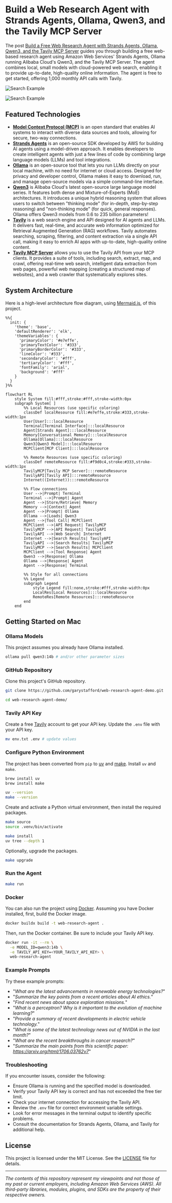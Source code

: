 # Build a Web Research Agent with Strands Agents, Ollama, Qwen3, and the Tavily MCP Server

The post [Build a Free Web Research Agent with Strands Agents, Ollama, Qwen3, and the Tavily MCP Server](https://garystafford.medium.com/build-a-web-research-agent-with-strands-agents-ollama-qwen3-and-the-tavily-mcp-server-8e1a1baf0f0d) guides you through building a free web-based research agent using Amazon Web Services' Strands Agents, Ollama running Alibaba Cloud's Qwen3, and the Tavily MCP Server. The agent combines local, small models with cloud-powered web search, enabling it to provide up-to-date, high-quality online information. The agent is free to get started, offering 1,000 monthly API calls with Tavily.

![Search Example](./previews/search_example_01.png)

![Search Example](./previews/search_example_02.png)

## Featured Technologies

- **[Model Context Protocol (MCP)](https://github.com/modelcontextprotocol)** is an open standard that enables AI systems to interact with diverse data sources and tools, allowing for secure, two-way connections.
- **[Strands Agents](https://strandsagents.com/latest/)** is an open-source SDK developed by AWS for building AI agents using a model-driven approach. It enables developers to create intelligent agents with just a few lines of code by combining large language models (LLMs) and tool integrations.
- **[Ollama](https://ollama.com/)** is an open-source tool that lets you run LLMs directly on your local machine, with no need for internet or cloud access. Designed for privacy and developer control, Ollama makes it easy to download, run, and manage open-source models via a simple command-line interface.
- **[Qwen3](https://qwen.ai/research)** is Alibaba Cloud's latest open-source large language model series. It features both dense and Mixture-of-Experts (MoE) architectures. It introduces a unique hybrid reasoning system that allows users to switch between "thinking mode" (for in-depth, step-by-step reasoning) and "non-thinking mode" (for quick, general responses). Ollama offers Qwen3 models from 0.6 to 235 billion parameters!
- **[Tavily](https://www.tavily.com/)** is a web search engine and API designed for AI agents and LLMs. It delivers fast, real-time, and accurate web information optimized for Retrieval Augmented Generation (RAG) workflows. Tavily automates searching, scraping, filtering, and content extraction via a single API call, making it easy to enrich AI apps with up-to-date, high-quality online content.
- **[Tavily MCP Server](https://github.com/tavily-ai/tavily-mcp)** allows you to use the Tavily API from your MCP clients. It provides a suite of tools, including search, extract, map, and crawl, offering real-time web search, intelligent data extraction from web pages, powerful web mapping (creating a structured map of websites), and a web crawler that systematically explores sites.

## System Architecture

Here is a high-level architecture flow diagram, using [Mermaid.js](https://mermaid.js.org/intro/), of this project.

```mermaid
%%{
  init: {
    'theme': 'base',
    'defaultRenderer': 'elk',
    'themeVariables': {
      'primaryColor': '#e7effe',
      'primaryTextColor': '#333',
      'primaryBorderColor': '#333',
      'lineColor': '#333',
      'secondaryColor': '#fff',
      'tertiaryColor': '#fff',
      'fontFamily': 'arial',
      'background': '#fff'
    }
  }
}%%

flowchart RL
    style System fill:#fff,stroke:#fff,stroke-width:0px
    subgraph System[ ]
        %% Local Resources (use specific coloring)
        classDef localResource fill:#e7effe,stroke:#333,stroke-width:1px
        User[User]:::localResource
        Terminal[Terminal Interface]:::localResource
        Agent[Strands Agent]:::localResource
        Memory[Conversational Memory]:::localResource
        Ollama[Ollama]:::localResource
        Qwen3[Qwen3 Model]:::localResource
        MCPClient[MCP Client]:::localResource

        %% Remote Resources (use specific coloring)
        classDef remoteResource fill:#f9d0c4,stroke:#333,stroke-width:1px
        TavilyMCP[Tavily MCP Server]:::remoteResource
        TavilyAPI[Tavily API]:::remoteResource
        Internet((Internet)):::remoteResource

        %% Flow connections
        User -->|Prompt| Terminal
        Terminal -->|Prompt| Agent
        Agent -->|Store/Retrieve| Memory
        Memory -->|Context| Agent
        Agent -->|Prompt| Ollama
        Ollama -->|Loads| Qwen3
        Agent -->|Tool Call| MCPClient
        MCPClient -->|API Request| TavilyMCP
        TavilyMCP -->|API Request| TavilyAPI
        TavilyAPI -->|Web Search| Internet
        Internet -->|Search Results| TavilyAPI
        TavilyAPI -->|Search Results| TavilyMCP
        TavilyMCP -->|Search Results| MCPClient
        MCPClient -->|Tool Response| Agent
        Qwen3 -->|Response| Ollama
        Ollama -->|Response| Agent
        Agent -->|Response| Terminal

        %% Style for all connections
        %% Legend
        subgraph Legend
            style Legend fill:none,stroke:#fff,stroke-width:0px
            LocalRes[Local Resources]:::localResource
            RemoteRes[Remote Resources]:::remoteResource
        end
    end
```

## Getting Started on Mac

### Ollama Models

This project assumes you already have Ollama installed.

```bash
ollama pull qwen3:14b # and/or other parameter sizes
```

### GitHub Repository

Clone this project's GitHub repository.

```bash
git clone https://github.com/garystafford/web-research-agent-demo.git

cd web-research-agent-demo/
```

### Tavily API Key

Create a free [Tavily](https://www.tavily.com/) account to get your API key. Update the `.env` file with your API key.

```bash
mv env.txt .env # update values
```

### Configure Python Environment

The project has been converted from `pip` to [uv](https://docs.astral.sh/uv/) and [make](https://www.gnu.org/software/make/). Install `uv` and `make`.

```bash
brew install uv
brew install make

uv --version
make --version
```

Create and activate a Python virtual environment, then install the required packages.

```bash
make source
source .venv/bin/activate

make install
uv tree --depth 1
```

Optionally, upgrade the packages.

```bash
make upgrade
```

### Run the Agent

```bash
make run
```

### Docker

You can also run the project using [Docker](https://www.docker.com/). Assuming you have Docker installed, first, build the Docker image.

```bash
docker buildx build -t web-research-agent .
```

Then, run the Docker container. Be sure to include your Tavily API key.

```bash
docker run -it --rm \
  -e MODEL_ID=qwen3:14b \
  -e TAVILY_API_KEY=<YOUR_TAVILY_API_KEY> \
  web-research-agent
```

### Example Prompts

Try these example prompts:

- "_What are the latest advancements in renewable energy technologies?_"
- "_Summarize the key points from a recent articles about AI ethics._"
- "_Find recent news about space exploration missions._"
- "_What is a perceptron? Why is it important to the evolution of machine learning?_"
- "_Provide a summary of recent developments in electric vehicle technology._"
- "_What is some of the latest technology news out of NVIDIA in the last month?_"
- "_What are the recent breakthroughs in cancer research?_"
- "_Summarize the main points from this scientific paper: https://arxiv.org/html/1706.03762v7_"

### Troubleshooting

If you encounter issues, consider the following:

- Ensure Ollama is running and the specified model is downloaded.
- Verify your Tavily API key is correct and has not exceeded the free tier limit.
- Check your internet connection for accessing the Tavily API.
- Review the `.env` file for correct environment variable settings.
- Look for error messages in the terminal output to identify specific problems.
- Consult the documentation for Strands Agents, Ollama, and Tavily for additional help.

## License

This project is licensed under the MIT License. See the [LICENSE](LICENSE) file for details.

---

_The contents of this repository represent my viewpoints and not those of my past or current employers, including Amazon Web Services (AWS). All third-party libraries, modules, plugins, and SDKs are the property of their respective owners._
